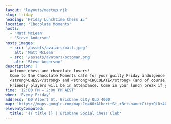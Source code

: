 ```yaml
---
layout: 'layouts/meetup.njk'
slug: friday
heading: 'Friday Lunchtime Chess ♟️☕'
location: 'Chocolate Moments'
hosts:
  - 'Matt McLean'
  - 'Steve Anderson'
hosts_images:
  - src: '/assets/avatars/matt.jpeg'
    alt: 'Matt McLean'
  - src: '/assets/avatars/octoman.png'
    alt: 'Steve Anderson'
description: |
  Welcome chess and chocolate lovers!
  Come to the Chocolate Moments café for your guilty Friday indulgence of your two vices / virtues:
  <strong>CHESS</strong> and <strong>CHOCOLATE</strong> (and of course, coffee).
  Friendly players will be in attendance. Come in your lunch break if you work in the city.
time: '12:00 PM – 2:00 PM AEST'
when: 'Every Friday'
address: '60 Albert St, Brisbane City QLD 4000'
map: 'https://maps.google.com/maps?q=60+Albert+St,+Brisbane+City+QLD+4000,+Australia&output=embed'
eleventyComputed:
  title: '{{ title }} | Brisbane Social Chess Club'
---
```

